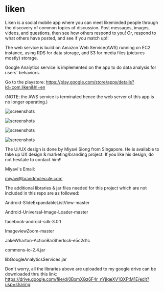 liken
=====

Liken is a social mobile app where you can meet likeminded people through the discovery of common topics of discussion. Post messages, images, videos, and questions, then see how others respond to you! Or, respond to what others have posted, and see if you match up!!

The web service is build on Amazon Web Service(AWS) running on EC2 instance, using RDS for data storage, and S3 for media files (pictures mostly) storage. 

Google Analytics service is implemented on the app to do data analysis for users' behaviors.

Go to the playstore: https://play.google.com/store/apps/details?id=com.liken&hl=en 

(NOTE: the AWS service is terminated hence the web server of this app is no longer operating.)

![screenshots](https://raw2.github.com/luelue/liken/master/Screenshot_2013-10-08-22-26-54.png)

![screenshots](https://raw2.github.com/luelue/liken/master/Screenshot_2013-10-08-22-26-43.png)

![screenshots](https://raw2.github.com/luelue/liken/master/Screenshot_2013-10-08-22-27-33.png)

![screenshots](https://raw2.github.com/luelue/liken/master/Screenshot_2013-10-08-22-27-18.png)

The UI/UX design is done by Miyavi Siong from Singapore. He is available to take up UX design & marketing/branding project. If you like his design, do not hesitate to contact him!! 

Miyavi's Email:

miyavi@brandmolecule.com

The additional libraries & jar files needed for this project which are not included in this repo are as followed:

Android-SlideExpandableListView-master

Android-Universal-Image-Loader-master

facebook-android-sdk-3.0.1

ImageviewZoom-master

JakeWharton-ActionBarSherlock-e5c2d1c

commons-io-2.4.jar

libGoogleAnalyticsServices.jar



Don't worry, all the libraries above are uploaded to my google drive can be downloaded thru this link:
https://drive.google.com/file/d/0BxmXGz6F4r_nYjlqeXV1QXFtM1E/edit?usp=sharing
